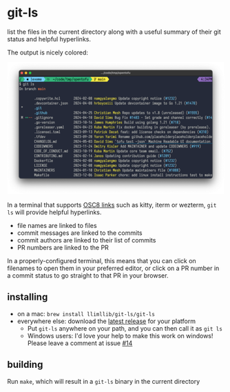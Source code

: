 # git-ls

list the files in the current directory along with a useful summary of their git status and helpful hyperlinks.

The output is nicely colored:

![](static/gitls.png)

In a terminal that supports [OSC8 links](https://gist.github.com/egmontkob/eb114294efbcd5adb1944c9f3cb5feda) such as kitty, iterm or wezterm, `git ls` will provide helpful hyperlinks.

- file names are linked to files
- commit messages are linked to the commits
- commit authors are linked to their list of commits
- PR numbers are linked to the PR

In a properly-configured terminal, this means that you can click on filenames to open them in your preferred editor, or click on a PR number in a commit status to go straight to that PR in your browser.

## installing

- on a mac: `brew install llimllib/git-ls/git-ls`
- everywhere else: download the [latest release](https://github.com/llimllib/git-ls/releases) for your platform
  - Put `git-ls` anywhere on your path, and you can then call it as `git ls`
  - Windows users: I'd love your help to make this work on windows! Please leave a comment at issue [#14](https://github.com/llimllib/git-ls/issues/14)

## building

Run `make`, which will result in a `git-ls` binary in the current directory
